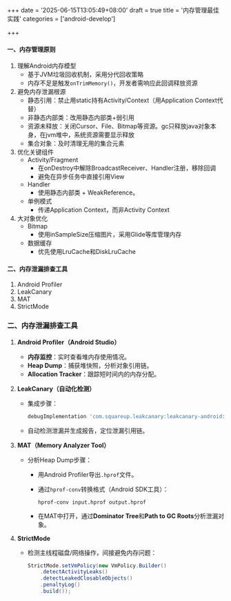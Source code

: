 +++
date = '2025-06-15T13:05:49+08:00'
draft = true
title = '内存管理最佳实践'
categories = ['android-develop']

+++

#### 一、内存管理原则

1. 理解Android内存模型
   * 基于JVM垃圾回收机制，采用分代回收策略
   * 内存不足是触发`onTrimMemory()`，开发者需响应此回调释放资源
2. 避免内存泄漏根源
   * 静态引用：禁止用static持有Activity/Context（用Application Context代替）
   * 非静态内部类：改用静态内部类+弱引用
   * 资源未释放：关闭Cursor、File、Bitmap等资源。gc只释放java对象本身，在jvm堆中，系统资源需要显示释放
   * 集合对象：及时清理无用的集合元素
3. 优化关键组件
   * Activity/Fragment
     * 在onDestroy中解除BroadcastReceiver、Handler注册，移除回调
     * 避免在异步任务中直接引用View
   * Handler
     * 使用静态内部类 + WeakReference。
   * 单例模式
     * 传递Application Context，而非Activity Context
4. 大对象优化
   * Bitmap
     * 使用inSampleSize压缩图片，采用Glide等库管理内存
   * 数据缓存
     * 优先使用LruCache和DiskLruCache

#### 二、内存泄漏排查工具

1. Android Profiler
2. LeakCanary
3. MAT
4. StrictMode

### **二、内存泄漏排查工具**

1. **Android Profiler（Android Studio）**

   - **内存监控**：实时查看堆内存使用情况。
   - **Heap Dump**：捕获堆快照，分析对象引用链。
   - **Allocation Tracker**：跟踪短时间内的内存分配。

2. **LeakCanary（自动化检测）**

   - 集成步骤：

     ```groovy
     debugImplementation 'com.squareup.leakcanary:leakcanary-android:2.9.1'
     ```

   - 自动检测泄漏并生成报告，定位泄漏引用链。

3. **MAT（Memory Analyzer Tool）**

   - 分析Heap Dump步骤：

     - 用Android Profiler导出`.hprof`文件。

     - 通过`hprof-conv`转换格式（Android SDK工具）：

       ```text
       hprof-conv input.hprof output.hprof
       ```

     - 在MAT中打开，通过**Dominator Tree**和**Path to GC Roots**分析泄漏对象。

4. **StrictMode**

   - 检测主线程磁盘/网络操作，间接避免内存问题：

     ```java
     StrictMode.setVmPolicy(new VmPolicy.Builder()
         .detectActivityLeaks()
         .detectLeakedClosableObjects()
         .penaltyLog()
         .build());
     ```
